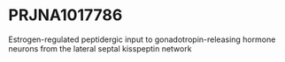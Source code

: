 # PRJNA1017786
Estrogen-regulated peptidergic input to gonadotropin-releasing hormone neurons from the lateral septal kisspeptin network
 
